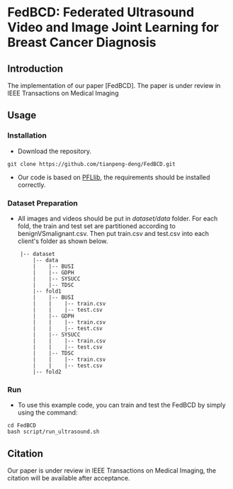 # FedBCD: Federated Ultrasound Video and Image Joint Learning for Breast Cancer Diagnosis


## Introduction
The implementation of our paper [FedBCD]. The paper is under review in IEEE Transactions on Medical Imaging



## Usage
### Installation
- Download the repository.
```
git clone https://github.com/tianpeng-deng/FedBCD.git
```
- Our code is based on [PFLlib](https://github.com/TsingZ0/PFLlib), the requirements should be installed correctly.

### Dataset Preparation
- All images and videos should be put in *dataset/data* folder. For each fold, the train and test set are partitioned according to benignVSmalignant.csv. Then put train.csv and test.csv into each client's folder as shown below.
```
    |-- dataset
        |-- data
        |    |-- BUSI
        |    |-- GDPH
        |    |-- SYSUCC
        |    |-- TDSC
        |-- fold1
        |    |-- BUSI
        |    |    |-- train.csv
        |    |    |-- test.csv
        |    |-- GDPH
        |    |    |-- train.csv
        |    |    |-- test.csv
        |    |-- SYSUCC
        |    |    |-- train.csv
        |    |    |-- test.csv
        |    |-- TDSC
        |    |    |-- train.csv
        |    |    |-- test.csv
        |-- fold2

```



### Run
-  To use this example code, you can train and test the FedBCD by simply using the command:

```
cd FedBCD
bash script/run_ultrasound.sh
```


## Citation
Our paper is under review in IEEE Transactions on Medical Imaging, the citation will be available after acceptance.
